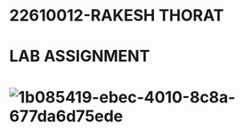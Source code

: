 # 22610012-RAKESH THORAT
# LAB ASSIGNMENT
# ![1b085419-ebec-4010-8c8a-677da6d75ede](https://github.com/user-attachments/assets/a46b84ca-789a-459b-9935-14b881a4fb40)
